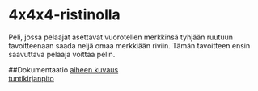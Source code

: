 # 4x4x4-ristinolla

Peli, jossa pelaajat asettavat vuorotellen merkkinsä tyhjään ruutuun tavoitteenaan saada neljä omaa merkkiään riviin. Tämän tavoitteen ensin saavuttava pelaaja voittaa pelin.

##Dokumentaatio
[aiheen kuvaus](dokumentaatio/aiheenKuvausJaRakenne.md)  
[tuntikirjanpito](dokumentaatio/tuntikirjanpito.md)
